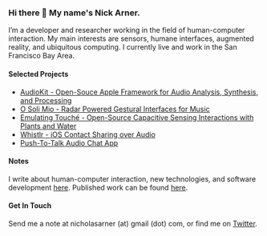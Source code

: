 ### Hi there 👋 My name's Nick Arner.

I’m a developer and researcher working in the field of human-computer interaction. My main interests are sensors, humane interfaces, augmented reality, and 
ubiquitous computing. I currently live and work in the San Francisco Bay Area.


#### Selected Projects 

* [AudioKit - Open-Souce Apple Framework for Audio Analysis, Synthesis, and Processing](https://nickarner.com/projects_and_work/audiokit/)
* [O Soli Mio - Radar Powered Gestural Interfaces for Music](https://nickarner.com/projects_and_work/o_soli_mio/)
* [Emulating Touché - Open-Source Capacitive Sensing Interactions with Plants and Water](https://nickarner.com/projects_and_work/emulating_touch%C3%A9/)
* [Whistlr - iOS Contact Sharing over Audio](https://nickarner.com/projects_and_work/whistlr/)
* [Push-To-Talk Audio Chat App](https://nickarner.com/projects_and_work/push_to_talk_audio_chat_app/)

#### Notes
I write about human-computer interaction, new technologies, and software development [here](https://nickarner.com/notes/). Published work can be found [here](https://nickarner.com/publications/publications/).

#### Get In Touch
Send me a note at nicholasarner (at) gmail (dot) com, or find me on [Twitter](https://twitter.com/nickarner).
